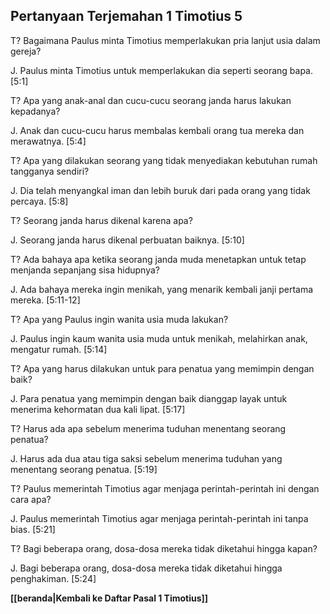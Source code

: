 ﻿## Pertanyaan Terjemahan 1 Timotius 5 ##

T? Bagaimana Paulus minta Timotius memperlakukan pria lanjut usia dalam gereja?

J. Paulus minta Timotius untuk memperlakukan dia seperti seorang bapa. [5:1]

T? Apa yang anak-anal dan cucu-cucu seorang janda harus lakukan kepadanya?

J. Anak dan cucu-cucu harus membalas kembali orang tua mereka dan merawatnya. [5:4]

T? Apa yang dilakukan seorang yang tidak menyediakan kebutuhan rumah tangganya sendiri?

J. Dia telah menyangkal iman dan lebih buruk dari pada orang yang tidak percaya. [5:8]

T? Seorang janda harus dikenal karena apa?

J. Seorang janda harus dikenal perbuatan baiknya. [5:10]

T? Ada bahaya apa ketika seorang janda muda menetapkan untuk tetap menjanda sepanjang sisa hidupnya?

J. Ada bahaya mereka ingin menikah, yang menarik kembali janji pertama mereka. [5:11-12]

T? Apa yang Paulus ingin wanita usia muda lakukan?

J. Paulus ingin kaum wanita usia muda untuk menikah, melahirkan anak, mengatur rumah. [5:14]

T? Apa yang harus dilakukan untuk para penatua yang memimpin dengan baik?

J. Para penatua yang memimpin dengan baik dianggap layak untuk menerima kehormatan dua kali lipat. [5:17]

T? Harus ada apa sebelum menerima tuduhan menentang seorang penatua?

J. Harus ada dua atau tiga saksi sebelum menerima tuduhan yang menentang seorang penatua. [5:19]

T? Paulus memerintah Timotius agar menjaga perintah-perintah ini dengan cara apa?

J. Paulus memerintah Timotius agar menjaga perintah-perintah ini tanpa bias. [5:21]

T? Bagi beberapa orang, dosa-dosa mereka tidak diketahui hingga kapan?

J. Bagi beberapa orang, dosa-dosa mereka tidak diketahui hingga penghakiman. [5:24]

__[[beranda|Kembali ke Daftar Pasal 1 Timotius]]__

